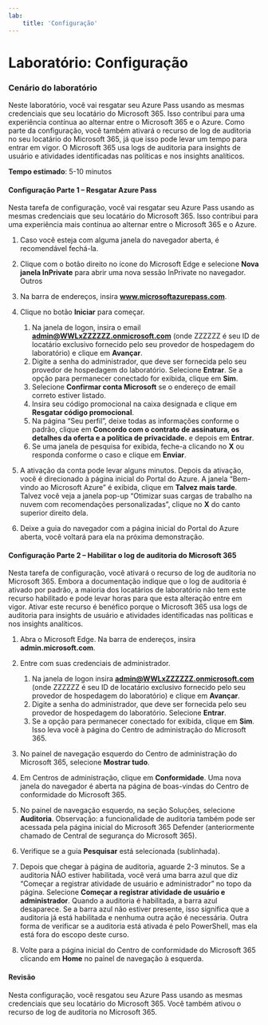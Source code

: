 ```yaml
---
lab:
    title: 'Configuração'
---
```


# Laboratório: Configuração

### Cenário do laboratório

Neste laboratório, você vai resgatar seu Azure Pass usando as mesmas credenciais que seu locatário do Microsoft 365.  Isso contribui para uma experiência contínua ao alternar entre o Microsoft 365 e o Azure. Como parte da configuração, você também ativará o recurso de log de auditoria no seu locatário do Microsoft 365, já que isso pode levar um tempo para entrar em vigor. O Microsoft 365 usa logs de auditoria para insights de usuário e atividades identificadas nas políticas e nos insights analíticos.

**Tempo estimado**: 5-10 minutos

#### Configuração Parte 1 – Resgatar Azure Pass
Nesta tarefa de configuração, você vai resgatar seu Azure Pass usando as mesmas credenciais que seu locatário do Microsoft 365.  Isso contribui para uma experiência mais contínua ao alternar entre o Microsoft 365 e o Azure.

1. Caso você esteja com alguma janela do navegador aberta, é recomendável fechá-la.

1. Clique com o botão direito no ícone do Microsoft Edge e selecione **Nova janela InPrivate** para abrir uma nova sessão InPrivate no navegador. Outros 

1. Na barra de endereços, insira **www.microsoftazurepass.com**.  

1. Clique no botão **Iniciar** para começar.

    1. Na janela de logon, insira o email **admin@WWLxZZZZZZ.onmicrosoft.com** (onde ZZZZZZ é seu ID de locatário exclusivo fornecido pelo seu provedor de hospedagem do laboratório) e clique em **Avançar**.
    1. Digite a senha do administrador, que deve ser fornecida pelo seu provedor de hospedagem do laboratório. Selecione **Entrar**. Se a opção para permanecer conectado for exibida, clique em **Sim**.
    1. Selecione **Confirmar conta Microsoft** se o endereço de email correto estiver listado.
    1. Insira seu código promocional na caixa designada e clique em **Resgatar código promocional**.  
    1. Na página “Seu perfil”, deixe todas as informações conforme o padrão, clique em **Concordo com o contrato de assinatura, os detalhes da oferta e a política de privacidade.** e depois em **Entrar**.
    1. Se uma janela de pesquisa for exibida, feche-a clicando no **X** ou responda conforme o caso e clique em **Enviar**.

1. A ativação da conta pode levar alguns minutos.  Depois da ativação, você é direcionado à página inicial do Portal do Azure. A janela “Bem-vindo ao Microsoft Azure” é exibida, clique em **Talvez mais tarde**. Talvez você veja a janela pop-up “Otimizar suas cargas de trabalho na nuvem com recomendações personalizadas”, clique no **X** do canto superior direito dela.

1. Deixe a guia do navegador com a página inicial do Portal do Azure aberta, você voltará para ela na próxima demonstração.

#### Configuração Parte 2 – Habilitar o log de auditoria do Microsoft 365
Nesta tarefa de configuração, você ativará o recurso de log de auditoria no Microsoft 365.  Embora a documentação indique que o log de auditoria é ativado por padrão, a maioria dos locatários de laboratório não tem este recurso habilitado e pode levar horas para que esta alteração entre em vigor.  Ativar este recurso é benéfico porque o Microsoft 365 usa logs de auditoria para insights de usuário e atividades identificadas nas políticas e nos insights analíticos.

1. Abra o Microsoft Edge. Na barra de endereços, insira **admin.microsoft.com**.

1. Entre com suas credenciais de administrador.
    1. Na janela de logon insira **admin@WWLxZZZZZZ.onmicrosoft.com** (onde ZZZZZZ é seu ID de locatário exclusivo fornecido pelo seu provedor de hospedagem do laboratório) e clique em **Avançar**.
    1. Digite a senha do administrador, que deve ser fornecida pelo seu provedor de hospedagem do laboratório. Selecione **Entrar**.
    1. Se a opção para permanecer conectado for exibida, clique em **Sim**. Isso leva você à página do Centro de administração do Microsoft 365.

1. No painel de navegação esquerdo do Centro de administração do Microsoft 365, selecione **Mostrar tudo**.

1. Em Centros de administração, clique em **Conformidade**.  Uma nova janela do navegador é aberta na página de boas-vindas do Centro de conformidade do Microsoft 365.  

1. No painel de navegação esquerdo, na seção Soluções, selecione **Auditoria**.  Observação: a funcionalidade de auditoria também pode ser acessada pela página inicial do Microsoft 365 Defender (anteriormente chamado de Central de segurança do Microsoft 365).

1. Verifique se a guia **Pesquisar** está selecionada (sublinhada).

1. Depois que chegar à página de auditoria, aguarde 2-3 minutos.  Se a auditoria NÃO estiver habilitada, você verá uma barra azul que diz “Começar a registrar atividade de usuário e administrador” no topo da página.  Selecione **Começar a registrar atividade de usuário e administrador**.  Quando a auditoria é habilitada, a barra azul desaparece.  Se a barra azul não estiver presente, isso significa que a auditoria já está habilitada e nenhuma outra ação é necessária.  Outra forma de verificar se a auditoria está ativada é pelo PowerShell, mas ela está fora do escopo deste curso.

1. Volte para a página inicial do Centro de conformidade do Microsoft 365 clicando em **Home** no painel de navegação à esquerda.

#### Revisão

Nesta configuração, você resgatou seu Azure Pass usando as mesmas credenciais que seu locatário do Microsoft 365.  Você também ativou o recurso de log de auditoria no Microsoft 365.